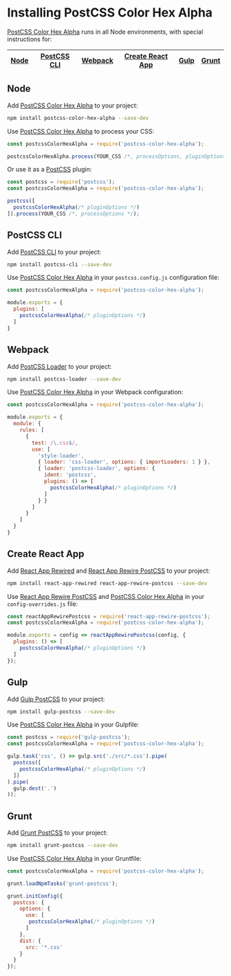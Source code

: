 # Installing PostCSS Color Hex Alpha

[PostCSS Color Hex Alpha] runs in all Node environments, with special instructions for:

| [Node](#node) | [PostCSS CLI](#postcss-cli) | [Webpack](#webpack) | [Create React App](#create-react-app) | [Gulp](#gulp) | [Grunt](#grunt) |
| --- | --- | --- | --- | --- | --- |

## Node

Add [PostCSS Color Hex Alpha] to your project:

```bash
npm install postcss-color-hex-alpha --save-dev
```

Use [PostCSS Color Hex Alpha] to process your CSS:

```js
const postcssColorHexAlpha = require('postcss-color-hex-alpha');

postcssColorHexAlpha.process(YOUR_CSS /*, processOptions, pluginOptions */);
```

Or use it as a [PostCSS] plugin:

```js
const postcss = require('postcss');
const postcssColorHexAlpha = require('postcss-color-hex-alpha');

postcss([
  postcssColorHexAlpha(/* pluginOptions */)
]).process(YOUR_CSS /*, processOptions */);
```

## PostCSS CLI

Add [PostCSS CLI] to your project:

```bash
npm install postcss-cli --save-dev
```

Use [PostCSS Color Hex Alpha] in your `postcss.config.js` configuration file:

```js
const postcssColorHexAlpha = require('postcss-color-hex-alpha');

module.exports = {
  plugins: [
    postcssColorHexAlpha(/* pluginOptions */)
  ]
}
```

## Webpack

Add [PostCSS Loader] to your project:

```bash
npm install postcss-loader --save-dev
```

Use [PostCSS Color Hex Alpha] in your Webpack configuration:

```js
const postcssColorHexAlpha = require('postcss-color-hex-alpha');

module.exports = {
  module: {
    rules: [
      {
        test: /\.css$/,
        use: [
          'style-loader',
          { loader: 'css-loader', options: { importLoaders: 1 } },
          { loader: 'postcss-loader', options: {
            ident: 'postcss',
            plugins: () => [
              postcssColorHexAlpha(/* pluginOptions */)
            ]
          } }
        ]
      }
    ]
  }
}
```

## Create React App

Add [React App Rewired] and [React App Rewire PostCSS] to your project:

```bash
npm install react-app-rewired react-app-rewire-postcss --save-dev
```

Use [React App Rewire PostCSS] and [PostCSS Color Hex Alpha] in your
`config-overrides.js` file:

```js
const reactAppRewirePostcss = require('react-app-rewire-postcss');
const postcssColorHexAlpha = require('postcss-color-hex-alpha');

module.exports = config => reactAppRewirePostcss(config, {
  plugins: () => [
    postcssColorHexAlpha(/* pluginOptions */)
  ]
});
```

## Gulp

Add [Gulp PostCSS] to your project:

```bash
npm install gulp-postcss --save-dev
```

Use [PostCSS Color Hex Alpha] in your Gulpfile:

```js
const postcss = require('gulp-postcss');
const postcssColorHexAlpha = require('postcss-color-hex-alpha');

gulp.task('css', () => gulp.src('./src/*.css').pipe(
  postcss([
    postcssColorHexAlpha(/* pluginOptions */)
  ])
).pipe(
  gulp.dest('.')
));
```

## Grunt

Add [Grunt PostCSS] to your project:

```bash
npm install grunt-postcss --save-dev
```

Use [PostCSS Color Hex Alpha] in your Gruntfile:

```js
const postcssColorHexAlpha = require('postcss-color-hex-alpha');

grunt.loadNpmTasks('grunt-postcss');

grunt.initConfig({
  postcss: {
    options: {
      use: [
       postcssColorHexAlpha(/* pluginOptions */)
      ]
    },
    dist: {
      src: '*.css'
    }
  }
});
```

[Gulp PostCSS]: https://github.com/postcss/gulp-postcss
[Grunt PostCSS]: https://github.com/nDmitry/grunt-postcss
[PostCSS]: https://github.com/postcss/postcss
[PostCSS CLI]: https://github.com/postcss/postcss-cli
[PostCSS Loader]: https://github.com/postcss/postcss-loader
[PostCSS Color Hex Alpha]: https://github.com/postcss/postcss-color-hex-alpha
[React App Rewire PostCSS]: https://github.com/csstools/react-app-rewire-postcss
[React App Rewired]: https://github.com/timarney/react-app-rewired
